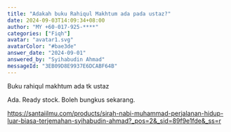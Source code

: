 ```yaml
---
title: "Adakah buku Rahiqul Makhtum ada pada ustaz?"
date: 2024-09-03T14:09:34+08:00
author: "MY +60-017-925-****"
categories: ["Fiqh"]
avatar: "avatar1.svg"
avatarColor: "#bae3de"
answer_date: "2024-09-01"
answered_by: "Syihabudin Ahmad"
messageId: "3EB09D8E9937E6DCABF64B"
---
```


Buku rahiqul makhtum ada tk ustaz

<!--more-->

Ada. Ready stock. Boleh bungkus sekarang. 

https://santaiilmu.com/products/sirah-nabi-muhammad-perjalanan-hidup-luar-biasa-terjemahan-syihabudin-ahmad?_pos=2&_sid=89f9e1fde&_ss=r
